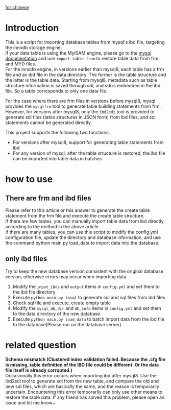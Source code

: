 [for chinese](readme.cn.md)

# Introduction
This is a script for importing database tables from mysql's ibd file, targeting the innodb storage engine.  
If your data table is using the MyISAM engine, please go to the [mysql documentation](https://dev.mysql.com/doc/refman/8.0/en/import-table.html) and use `import table from` to restore table data from frm and MYD files.  
For the innodb engine, in versions earlier than mysql8, each table has a frm file and an ibd file in the data directory. The former is the table structure and the latter is the table data. 
Starting from mysql8, metadata such as table structure information is saved through sdi, and sdi is embedded in the ibd file. So a table corresponds to only one data file.  

For the case where there are frm files in versions before mysql8, mysql provides the `mysqlfrm` tool to generate table building statements from frm. 
However, for versions after mysql8, only the `ibd2sdi` tool is provided to generate sdi files (table structures in JSON form) from ibd files, and sql statements cannot be generated directly.  

This project supports the following two functions:
* For versions after mysql8, support for generating table statements from ibd
* For any version of mysql, after the table structure is restored, the ibd file can be imported into table data in batches

# how to use
## There are frm and ibd files
Please refer to this article or this answer to generate the create table statement from the frm file and execute the create table structure.   
If there are few tables, you can manually import table data from ibd directly according to the method in the above article.   
If there are many tables, you can use this script to modify the config.yml configuration file, update the directory and database information, and use the command python main.py load_data to import data into the database.

## only ibd files
Try to keep the new database version consistent with the original database version, otherwise errors may occur when importing data.

1. Modify the `input_ibds` and `output` items in `config.yml` and set them to the ibd file directory
2. Execute `python main.py tosql` to generate sdi and sql files from ibd files
3. Check sql file and execute, create empty table
4. Modify the `mysql_db_dir` and `db_info` items in `config.yml` and set them to the data directory of the new database
5. Execute `python main.py load_data` to batch import data from the ibd file to the database(Please run on the database server)

# related question
**Schema mismatch (Clustered index validation failed. Because the .cfg file is missing, table definition of the IBD file could be different. Or the data file itself is already corrupted.)**  
Occasionally this error occurs when importing ibd after mysql8. Use the ibd2sdi tool to generate sdi from the new table, and compare the old and new sdi files, which are basically the same, and the reason is temporarily uncertain. Encountering this error temporarily can only use other means to restore the table data. If any friend has solved this problem, please open an issue and let me know~
